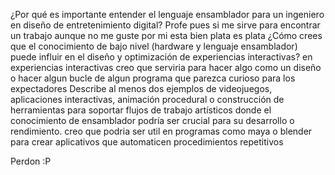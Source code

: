 ¿Por qué es importante entender el lenguaje ensamblador para un ingeniero en diseño de entretenimiento digital?
Profe pues si me sirve para encontrar un trabajo aunque no me guste por mi esta bien plata es plata 
¿Cómo crees que el conocimiento de bajo nivel (hardware y lenguaje ensamblador) puede influir en el diseño y optimización de experiencias interactivas?
en experiencias interactivas creo que serviria para hacer algo como un diseño o hacer algun bucle de algun programa que parezca curioso para los expectadores
Describe al menos dos ejemplos de videojuegos, aplicaciones interactivas, animación procedural o construcción de herramientas para soportar flujos de trabajo artísticos donde el conocimiento de ensamblador podría ser crucial para su desarrollo o rendimiento.
creo que podria ser util en programas como maya o blender para crear aplicativos que automaticen procedimientos repetitivos

Perdon :P
